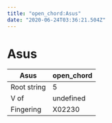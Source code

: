 ```yaml
---
title: "open_chord:Asus"
date: "2020-06-24T03:36:21.504Z"
---
```


# Asus
Asus | open_chord
--- | ---
Root string | 5
V of | undefined
Fingering | X02230
